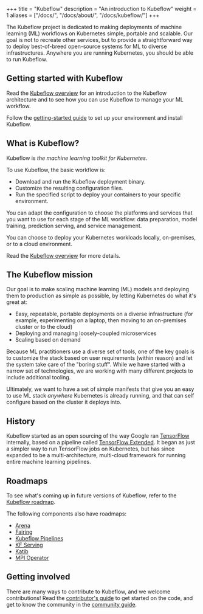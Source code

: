 +++
title = "Kubeflow"
description = "An introduction to Kubeflow"
weight = 1
aliases = ["/docs/", "/docs/about/", "/docs/kubeflow/"]
+++

The Kubeflow project is dedicated to making deployments of machine learning (ML) 
workflows on Kubernetes simple, portable and scalable. Our goal is not to 
recreate other services, but to provide a straightforward way to deploy 
best-of-breed open-source systems for ML to diverse infrastructures. Anywhere 
you are running Kubernetes, you should be able to run Kubeflow.

## Getting started with Kubeflow

Read the [Kubeflow overview](/docs/started/kubeflow-overview/) for an
introduction to the Kubeflow architecture and to see how you can use Kubeflow
to manage your ML workflow.

Follow the [getting-started guide](/docs/started/getting-started/) to set up
your environment and install Kubeflow.

## What is Kubeflow?

Kubeflow is *the machine learning toolkit for Kubernetes*.

To use Kubeflow, the basic workflow is:

* Download and run the Kubeflow deployment binary.
* Customize the resulting configuration files.
* Run the specified script to deploy your containers to your specific
  environment.

You can adapt the configuration to choose the platforms and services that you 
want to use for each stage of the ML workflow: data preparation, model training,
prediction serving, and service management.

You can choose to deploy your Kubernetes workloads locally, on-premises, or to 
a cloud environment.

Read the [Kubeflow overview](/docs/started/kubeflow-overview/) for more details.

## The Kubeflow mission

Our goal is to make scaling machine learning (ML) models and deploying them to
production as simple as possible, by letting Kubernetes do what it's great at:

  * Easy, repeatable, portable deployments on a diverse infrastructure
    (for example, experimenting on a laptop, then moving to an on-premises
    cluster or to the cloud)
  * Deploying and managing loosely-coupled microservices
  * Scaling based on demand

Because ML practitioners use a diverse set of tools, one of the key goals is to
customize the stack based on user requirements (within reason) and let the
system take care of the "boring stuff". While we have started with a narrow set
of technologies, we are working with many different projects to include 
additional tooling.

Ultimately, we want to have a set of simple manifests that give you an easy to 
use ML stack _anywhere_ Kubernetes is already running, and that can self 
configure based on the cluster it deploys into.

## History

Kubeflow started as an open sourcing of the way Google ran [TensorFlow](https://www.tensorflow.org/) internally, based on a pipeline called [TensorFlow Extended](https://www.tensorflow.org/tfx/). It began as just a simpler way to run TensorFlow jobs on Kubernetes, but has since expanded to be a multi-architecture, multi-cloud framework for running entire machine learning pipelines.

## Roadmaps

To see what's coming up in future versions of Kubeflow, refer to the [Kubeflow roadmap](https://github.com/kubeflow/kubeflow/blob/master/ROADMAP.md).

The following components also have roadmaps:

* [Arena](https://github.com/kubeflow/arena/blob/master/ROADMAP.md)
* [Fairing](https://github.com/kubeflow/fairing/blob/master/roadmap.md)
* [Kubeflow Pipelines](https://github.com/kubeflow/pipelines/blob/master/ROADMAP.md)
* [KF Serving](https://github.com/kubeflow/kfserving/blob/master/ROADMAP.md)
* [Katib](https://github.com/kubeflow/katib/blob/master/ROADMAP.md)
* [MPI Operator](https://github.com/kubeflow/mpi-operator/blob/master/ROADMAP.md)

## Getting involved

There are many ways to contribute to Kubeflow, and we welcome contributions! 
Read the [contributor's guide](/docs/about/contributing) to get started on the 
code, and get to know the community in the 
[community guide](/docs/about/community).